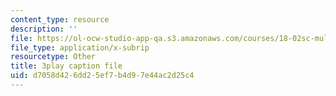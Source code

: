 ```yaml
---
content_type: resource
description: ''
file: https://ol-ocw-studio-app-qa.s3.amazonaws.com/courses/18-02sc-multivariable-calculus-fall-2010/d7058d426dd25ef7b4d97e44ac2d25c4_jAwWnppdcBE.vtt
file_type: application/x-subrip
resourcetype: Other
title: 3play caption file
uid: d7058d42-6dd2-5ef7-b4d9-7e44ac2d25c4
---
```

